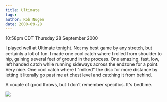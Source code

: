 ```yaml
---
title: Ultimate
tags: 
author: Rob Nugen
date: 2000-09-28
---
```


<title>Ultimate</title>
<p class=date>10:58pm CDT Thursday 28 September 2000

<p>I played well at Ultimate tonight.  Not my best game by any
stretch, but certainly a lot of fun.  I made one cool catch where I
rolled from shoulder to hip, gaining several feet of ground in the
process.  One amazing, fast, low, left handed catch while running
sideways across the endzone for a point.  Very nice.  One cool catch
where I "milked" the disc for more distance by letting it literally go
past me at chest level and catching it from behind.

<p>A couple of good throws, but I don't remember specifics.  It's
bedtime.

<p><img src='/images/rob/wL-ROB.gif'>

